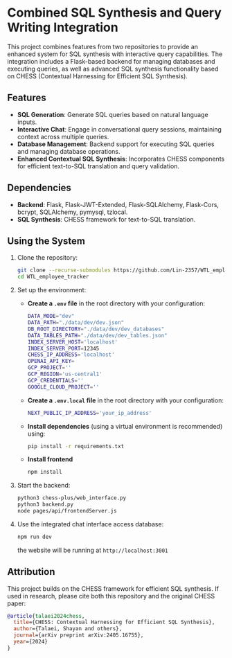 
# Combined SQL Synthesis and Query Writing Integration

This project combines features from two repositories to provide an enhanced system for SQL synthesis with interactive query capabilities. The integration includes a Flask-based backend for managing databases and executing queries, as well as advanced SQL synthesis functionality based on CHESS (Contextual Harnessing for Efficient SQL Synthesis).

## Features
- **SQL Generation**: Generate SQL queries based on natural language inputs.
- **Interactive Chat**: Engage in conversational query sessions, maintaining context across multiple queries.
- **Database Management**: Backend support for executing SQL queries and managing database operations.
- **Enhanced Contextual SQL Synthesis**: Incorporates CHESS components for efficient text-to-SQL translation and query validation.

## Dependencies
- **Backend**: Flask, Flask-JWT-Extended, Flask-SQLAlchemy, Flask-Cors, bcrypt, SQLAlchemy, pymysql, tzlocal.
- **SQL Synthesis**: CHESS framework for text-to-SQL translation.

## Using the System
1. Clone the repository:
    ```bash
    git clone --recurse-submodules https://github.com/Lin-2357/WTL_employee_tracker.git
    cd WTL_employee_tracker
    ```

2. Set up the environment:
    - **Create a `.env` file** in the root directory with your configuration:
        ```bash
        DATA_MODE="dev"
        DATA_PATH="./data/dev/dev.json"
        DB_ROOT_DIRECTORY="./data/dev/dev_databases"
        DATA_TABLES_PATH="./data/dev/dev_tables.json"
        INDEX_SERVER_HOST='localhost'
        INDEX_SERVER_PORT=12345
        CHESS_IP_ADDRESS='localhost'
        OPENAI_API_KEY=
        GCP_PROJECT=''
        GCP_REGION='us-central1'
        GCP_CREDENTIALS=''
        GOOGLE_CLOUD_PROJECT=''
        ```
    - **Create a `.env.local` file** in the root directory with your configuration:
        ```bash
        NEXT_PUBLIC_IP_ADDRESS='your_ip_address'
        ```
    - **Install dependencies** (using a virtual environment is recommended) using:
      ```bash
      pip install -r requirements.txt
      ```
    - **Install frontend**
      ```bash
      npm install
      ```

3. Start the backend:
    ```bash
    python3 chess-plus/web_interface.py
    python3 backend.py
    node pages/api/frontendServer.js    
    ```

4. Use the integrated chat interface access database:
    ```bash
    npm run dev
    ```
    the website will be running at `http://localhost:3001`

## Attribution
This project builds on the CHESS framework for efficient SQL synthesis. If used in research, please cite both this repository and the original CHESS paper:

```bibtex
@article{talaei2024chess,
  title={CHESS: Contextual Harnessing for Efficient SQL Synthesis},
  author={Talaei, Shayan and others},
  journal={arXiv preprint arXiv:2405.16755},
  year={2024}
}
```
